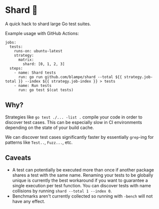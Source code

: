 # Shard 🔪

A quick hack to shard large Go test suites.

Example usage with GitHub Actions:

```
jobs:
  tests:
    runs-on: ubuntu-latest
    strategy:
      matrix:
        shard: [0, 1, 2, 3]
  steps:
    - name: Shard tests
      run: go run github.com/blampe/shard --total ${{ strategy.job-total }} --index ${{ strategy.job-index }} > tests
    - name: Run tests
      run: go test $(cat tests)
```

## Why?

Strategies like `go test ./... -list .` compile your code in order to discover test cases.
This can be especially slow in CI environments depending on the state of your build cache.

We can discover test cases significantly faster by essentially `grep`-ing for patterns like `Test..`, `Fuzz...`, etc.

## Caveats

* A test can potentially be executed more than once if another package shares a test with the same name.
  Renaming your tests to be globally unique is currently the best workaround if you want to guarantee a single execution per test function.
  You can discover tests with name collisions by running `shard --total 1 --index 0`.
* Benchmarks aren't currently collected so running with `-bench` will not have any effect.
      


